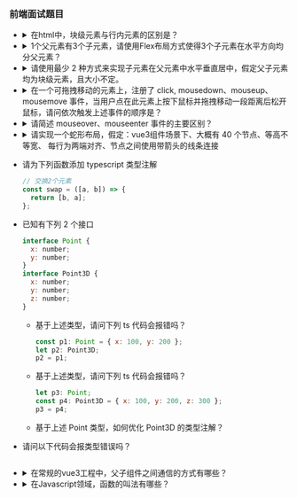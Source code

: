 ### 前端面试题目

- <details><summary>在html中，块级元素与行内元素的区别是？</summary>
    完整答案请参看：https://blog.csdn.net/weixin_47340917/article/details/120651006 <br/>
    1、设置块级元素时会独占一行，其宽度等于父级的宽度；<br/>
    2、行内元素不会独占一行，相邻的行内元素会排列在同一行里，直到超出父级的宽度，才会执行自动换行，其宽度随元素的内容而变化；<br/>
    3、块级元素可以设置 width, height属性，来调整大小；<br/>
    4、注意：块级元素即使设置了宽度，仍然是独占一行的；<br/>
    5、行内元素设置width, height无效;<br/>
    6、块级元素可以设置margin 和 padding；<br/>
    7、行内元素的水平方向的padding-left,padding-right,margin-left,margin-right有效，但是竖直方向的padding-top,padding-bottom,margin-top,margin-bottom无效，即水平方向有效，而垂直方向无效；
  </details>

- <details><summary>1个父元素有3个子元素，请使用Flex布局方式使得3个子元素在水平方向均分父元素？</summary>
  父元素：display: flex; 子元素：flex: 1 0 0;
  </details>

- <details><summary>请使用最少 2 种方式来实现子元素在父元素中水平垂直居中，假定父子元素均为块级元素，且大小不定。</summary>
  1、定位法：父元素：position: relative; ，子元素：position: absolute; left: 50%; top: 50%;transfrom: translate(-50%,-50%);<br/> 
  2、弹性布局; 父元素：display: flex；justify-content: center;align-items: center;<br/>
  3、父元素：place-content: center; 子元素：margin: 0 auto; 
  </details>

- <details><summary>在一个可拖拽移动的元素上，注册了 click, mousedown、mouseup、mousemove 事件，当用户点在此元素上按下鼠标并拖拽移动一段距离后松开鼠标，请问依次触发上述事件的顺序是？</summary>参考答案：mousedown、mousemove、mouseup、click</details>

- <details><summary>请简述 mouseover、mouseenter 事件的主要区别？</summary>
  mouseover和mouseenter都是鼠标移到元素身上就触发，区别是：<br/>
  1.mouseover经过自身盒子触发，经过子盒子也触发，用于冒泡特性<br/>
  2.mouseenter只经过自身盒子触发，没有冒泡特性  
  </details>
- <details><summary>请实现一个蛇形布局，假定：vue3组件场景下、大概有 40 个节点、等高不等宽、 每行为两端对齐、节点之间使用带箭头的线条连接</summary>
  参看答案：假定所有节点的父元素为nodes-list<br/>
  初始化时,为nodes-list设置css属性 visibility: hidden，display: flex; flex-wrap: wrap; justity-content: space-between;<br/>
  在蛇形布局成型之后再恢复为visibility: visible<br/>
  在vue3的onMounted钩子函数中计算全部节点排列的行数。<br/>
  ddd<br/>
  </details>

- 请为下列函数添加 typescript 类型注解
  ```javascript
  // 交换2个元素
  const swap = ([a, b]) => {
    return [b, a];
  };
  ```
- 已知有下列 2 个接口
  ```javascript
  interface Point {
    x: number;
    y: number;
  }
  interface Point3D {
    x: number;
    y: number;
    z: number;
  }
  ```
  - 基于上述类型，请问下列 ts 代码会报错吗？
    ```javascript
    const p1: Point = { x: 100, y: 200 };
    let p2: Point3D;
    p2 = p1;
    ```
  - 基于上述类型，请问下列 ts 代码会报错吗？
    ```javascript
    let p3: Point;
    const p4: Point3D = { x: 100, y: 200, z: 300 };
    p3 = p4;
    ```
  - 基于上述 Point 类型，如何优化 Point3D 的类型注解？
- 请问以下代码会报类型错误吗？

  ```javascript

  ```

- <details><summary>在常规的vue3工程中，父子组件之间通信的方式有哪些？</summary>参考答案：1、props</details>
- <details><summary>在Javascript领域，函数的叫法有哪些？</summary>参考答案：1、function关键字声明的标准函数；2、</details>
